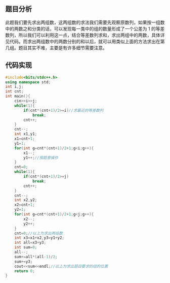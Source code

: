 ## 题目分析
此题我们要先求出两组数，这两组数的求法我们需要先观察原数列，如果按一组数中的两数之和分类的话，可以发现每一类中的组的数量形成了一个公差为 1 的等差数列，所以我们可以利用这一点，结合等差数列求和，求出两组中的两数，具体详见代码。而求出两组数中的两数分别的和以后，就可以用类似上面的方法求出在第几组。题目其实不难，主要是有许多细节需要注意。
## 代码实现
```cpp
#include<bits/stdc++.h>
using namespace std;
int i,j;
int cnt;
int main(){
	cin>>i>>j;
	while(1){
		if(cnt*(cnt+1)/2>=i)//求最近的等差数列
			break;
		cnt++;
	}
	cnt--;
	int x1,y1;
	x1=cnt+1;
	y1=1;
	for(int g=cnt*(cnt+1)/2+1;g<i;g++){
		x1--;
		y1++;//按题意操作
	}
	cnt=0;
	while(1){
		if(cnt*(cnt+1)/2>=j)
			break;
		cnt++;
	}
	cnt--;
	int x2,y2;
	x2=cnt+1;
	y2=1;
	for(int g=cnt*(cnt+1)/2+1;g<j;g++){
		x2--;
		y2++;
	}
	cnt=0;//以上为求出两组数
	int x3=x1+x2,y3=y1+y2;
	int all=x3+y3;
	int sum=0;
	all--;
	sum+=all*(all-1)/2;
	sum+=y3;
	cout<<sum<<endl;//以上为求出题目要求的组的位置
	return 0;
}
```
